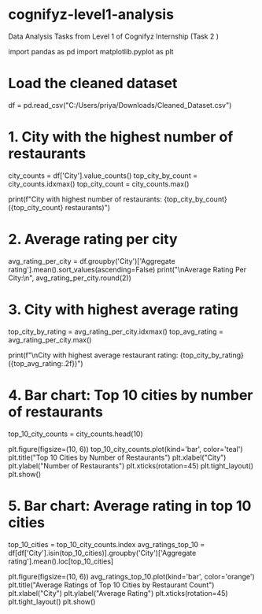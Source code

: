 # cognifyz-level1-analysis
Data Analysis Tasks from Level 1 of Cognifyz Internship (Task 2 )

import pandas as pd
import matplotlib.pyplot as plt

# Load the cleaned dataset
df = pd.read_csv("C:/Users/priya/Downloads/Cleaned_Dataset.csv")

# 1. City with the highest number of restaurants
city_counts = df['City'].value_counts()
top_city_by_count = city_counts.idxmax()
top_city_count = city_counts.max()

print(f"City with highest number of restaurants: {top_city_by_count} ({top_city_count} restaurants)")

# 2. Average rating per city
avg_rating_per_city = df.groupby('City')['Aggregate rating'].mean().sort_values(ascending=False)
print("\nAverage Rating Per City:\n", avg_rating_per_city.round(2))

# 3. City with highest average rating
top_city_by_rating = avg_rating_per_city.idxmax()
top_avg_rating = avg_rating_per_city.max()

print(f"\nCity with highest average restaurant rating: {top_city_by_rating} ({top_avg_rating:.2f})")

# 4. Bar chart: Top 10 cities by number of restaurants
top_10_city_counts = city_counts.head(10)

plt.figure(figsize=(10, 6))
top_10_city_counts.plot(kind='bar', color='teal')
plt.title("Top 10 Cities by Number of Restaurants")
plt.xlabel("City")
plt.ylabel("Number of Restaurants")
plt.xticks(rotation=45)
plt.tight_layout()
plt.show()

# 5. Bar chart: Average rating in top 10 cities
top_10_cities = top_10_city_counts.index
avg_ratings_top_10 = df[df['City'].isin(top_10_cities)].groupby('City')['Aggregate rating'].mean().loc[top_10_cities]

plt.figure(figsize=(10, 6))
avg_ratings_top_10.plot(kind='bar', color='orange')
plt.title("Average Ratings of Top 10 Cities by Restaurant Count")
plt.xlabel("City")
plt.ylabel("Average Rating")
plt.xticks(rotation=45)
plt.tight_layout()
plt.show()
